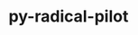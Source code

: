 ---
title: "py-radical-pilot"
layout: cache
categories: [package, develop]
meta: {"versions": ["1.20.0"], "compilers": ["gcc@=11.1.0", "gcc@=11.4.0", "gcc@=9.4.0", "oneapi@=2023.2.0", "oneapi@=2023.2.1"], "oss": ["ubuntu20.04"], "platforms": ["linux"], "targets": ["aarch64", "neoverse_v1", "ppc64le", "x86_64_v3"], "stacks": ["e4s", "e4s-arm", "e4s-neoverse_v1", "e4s-oneapi", "e4s-power", "root"], "num_specs": 84, "num_specs_by_stack": {"root": 84, "e4s-arm": 12, "e4s-neoverse_v1": 10, "e4s-power": 21, "e4s": 20, "e4s-oneapi": 21}}
spec_details: [{"hash": "q2oun6dxx3ux6qnkvbrrlfp4wny7mflt", "compiler": "gcc@=11.4.0", "versions": ["1.20.0"], "os": "ubuntu20.04", "platform": "linux", "target": "aarch64", "variants": ["build_system=python_pip"], "stacks": ["root", "e4s-arm"], "size": "-", "tarball": "https://binaries.spack.io/develop/build_cache/linux-ubuntu20.04-aarch64/gcc-11.4.0/py-radical-pilot-1.20.0/linux-ubuntu20.04-aarch64-gcc-11.4.0-py-radical-pilot-1.20.0-q2oun6dxx3ux6qnkvbrrlfp4wny7mflt.spack"}, {"hash": "tt2cskmaq32o6sq6kzun4degnr66rysy", "compiler": "gcc@=11.4.0", "versions": ["1.20.0"], "os": "ubuntu20.04", "platform": "linux", "target": "aarch64", "variants": ["build_system=python_pip"], "stacks": ["root", "e4s-arm"], "size": "-", "tarball": "https://binaries.spack.io/develop/build_cache/linux-ubuntu20.04-aarch64/gcc-11.4.0/py-radical-pilot-1.20.0/linux-ubuntu20.04-aarch64-gcc-11.4.0-py-radical-pilot-1.20.0-tt2cskmaq32o6sq6kzun4degnr66rysy.spack"}, {"hash": "d37cv6ryr4pxhtyhfjnlayrtx5payi2j", "compiler": "gcc@=11.4.0", "versions": ["1.20.0"], "os": "ubuntu20.04", "platform": "linux", "target": "aarch64", "variants": ["build_system=python_pip"], "stacks": ["root", "e4s-arm"], "size": "-", "tarball": "https://binaries.spack.io/develop/build_cache/linux-ubuntu20.04-aarch64/gcc-11.4.0/py-radical-pilot-1.20.0/linux-ubuntu20.04-aarch64-gcc-11.4.0-py-radical-pilot-1.20.0-d37cv6ryr4pxhtyhfjnlayrtx5payi2j.spack"}, {"hash": "xzfova76owil3sismwirx7slsoolykmm", "compiler": "gcc@=11.4.0", "versions": ["1.20.0"], "os": "ubuntu20.04", "platform": "linux", "target": "aarch64", "variants": ["build_system=python_pip"], "stacks": ["root", "e4s-arm"], "size": "-", "tarball": "https://binaries.spack.io/develop/build_cache/linux-ubuntu20.04-aarch64/gcc-11.4.0/py-radical-pilot-1.20.0/linux-ubuntu20.04-aarch64-gcc-11.4.0-py-radical-pilot-1.20.0-xzfova76owil3sismwirx7slsoolykmm.spack"}, {"hash": "ijzys7oalnhp3vt65jsn3z5km5bajdoh", "compiler": "gcc@=11.4.0", "versions": ["1.20.0"], "os": "ubuntu20.04", "platform": "linux", "target": "aarch64", "variants": ["build_system=python_pip"], "stacks": ["root", "e4s-arm"], "size": "-", "tarball": "https://binaries.spack.io/develop/build_cache/linux-ubuntu20.04-aarch64/gcc-11.4.0/py-radical-pilot-1.20.0/linux-ubuntu20.04-aarch64-gcc-11.4.0-py-radical-pilot-1.20.0-ijzys7oalnhp3vt65jsn3z5km5bajdoh.spack"}, {"hash": "hj5vlx5xaskpftgjdmugbueetvurn62d", "compiler": "gcc@=11.4.0", "versions": ["1.20.0"], "os": "ubuntu20.04", "platform": "linux", "target": "aarch64", "variants": ["build_system=python_pip"], "stacks": ["root", "e4s-arm"], "size": "-", "tarball": "https://binaries.spack.io/develop/build_cache/linux-ubuntu20.04-aarch64/gcc-11.4.0/py-radical-pilot-1.20.0/linux-ubuntu20.04-aarch64-gcc-11.4.0-py-radical-pilot-1.20.0-hj5vlx5xaskpftgjdmugbueetvurn62d.spack"}, {"hash": "ujezraurhijplzdlardal5uwho5imivl", "compiler": "gcc@=11.4.0", "versions": ["1.20.0"], "os": "ubuntu20.04", "platform": "linux", "target": "aarch64", "variants": ["build_system=python_pip"], "stacks": ["root", "e4s-arm"], "size": "-", "tarball": "https://binaries.spack.io/develop/build_cache/linux-ubuntu20.04-aarch64/gcc-11.4.0/py-radical-pilot-1.20.0/linux-ubuntu20.04-aarch64-gcc-11.4.0-py-radical-pilot-1.20.0-ujezraurhijplzdlardal5uwho5imivl.spack"}, {"hash": "br4tdac76he246dux2gqgpze5flihech", "compiler": "gcc@=11.4.0", "versions": ["1.20.0"], "os": "ubuntu20.04", "platform": "linux", "target": "aarch64", "variants": ["build_system=python_pip"], "stacks": ["root", "e4s-arm"], "size": "-", "tarball": "https://binaries.spack.io/develop/build_cache/linux-ubuntu20.04-aarch64/gcc-11.4.0/py-radical-pilot-1.20.0/linux-ubuntu20.04-aarch64-gcc-11.4.0-py-radical-pilot-1.20.0-br4tdac76he246dux2gqgpze5flihech.spack"}, {"hash": "am22qce7bh7xnj4gwxbhkplrgp7hwbfr", "compiler": "gcc@=11.4.0", "versions": ["1.20.0"], "os": "ubuntu20.04", "platform": "linux", "target": "aarch64", "variants": ["build_system=python_pip"], "stacks": ["root", "e4s-arm"], "size": "-", "tarball": "https://binaries.spack.io/develop/build_cache/linux-ubuntu20.04-aarch64/gcc-11.4.0/py-radical-pilot-1.20.0/linux-ubuntu20.04-aarch64-gcc-11.4.0-py-radical-pilot-1.20.0-am22qce7bh7xnj4gwxbhkplrgp7hwbfr.spack"}, {"hash": "rd7iz2ojligoejfckggi5u3hxhltr7oc", "compiler": "gcc@=11.4.0", "versions": ["1.20.0"], "os": "ubuntu20.04", "platform": "linux", "target": "aarch64", "variants": ["build_system=python_pip"], "stacks": ["root", "e4s-arm"], "size": "-", "tarball": "https://binaries.spack.io/develop/build_cache/linux-ubuntu20.04-aarch64/gcc-11.4.0/py-radical-pilot-1.20.0/linux-ubuntu20.04-aarch64-gcc-11.4.0-py-radical-pilot-1.20.0-rd7iz2ojligoejfckggi5u3hxhltr7oc.spack"}, {"hash": "tilsfbsdwguhzip74edx2k2gigmgyvip", "compiler": "gcc@=11.4.0", "versions": ["1.20.0"], "os": "ubuntu20.04", "platform": "linux", "target": "aarch64", "variants": ["build_system=python_pip"], "stacks": ["root", "e4s-arm"], "size": "-", "tarball": "https://binaries.spack.io/develop/build_cache/linux-ubuntu20.04-aarch64/gcc-11.4.0/py-radical-pilot-1.20.0/linux-ubuntu20.04-aarch64-gcc-11.4.0-py-radical-pilot-1.20.0-tilsfbsdwguhzip74edx2k2gigmgyvip.spack"}, {"hash": "67vjwhsi5embq6ztva3cxn6g6an2qirr", "compiler": "gcc@=11.4.0", "versions": ["1.20.0"], "os": "ubuntu20.04", "platform": "linux", "target": "aarch64", "variants": ["build_system=python_pip"], "stacks": ["root", "e4s-arm"], "size": "-", "tarball": "https://binaries.spack.io/develop/build_cache/linux-ubuntu20.04-aarch64/gcc-11.4.0/py-radical-pilot-1.20.0/linux-ubuntu20.04-aarch64-gcc-11.4.0-py-radical-pilot-1.20.0-67vjwhsi5embq6ztva3cxn6g6an2qirr.spack"}, {"hash": "23ciifad2e6uiew5fkkahpikre4yu2ou", "compiler": "gcc@=11.4.0", "versions": ["1.20.0"], "os": "ubuntu20.04", "platform": "linux", "target": "neoverse_v1", "variants": ["build_system=python_pip"], "stacks": ["e4s-neoverse_v1", "root"], "size": "-", "tarball": "https://binaries.spack.io/develop/build_cache/linux-ubuntu20.04-neoverse_v1/gcc-11.4.0/py-radical-pilot-1.20.0/linux-ubuntu20.04-neoverse_v1-gcc-11.4.0-py-radical-pilot-1.20.0-23ciifad2e6uiew5fkkahpikre4yu2ou.spack"}, {"hash": "dzgthgdp7dt5eiqq4qfrngmdjfsraoni", "compiler": "gcc@=11.4.0", "versions": ["1.20.0"], "os": "ubuntu20.04", "platform": "linux", "target": "neoverse_v1", "variants": ["build_system=python_pip"], "stacks": ["e4s-neoverse_v1", "root"], "size": "-", "tarball": "https://binaries.spack.io/develop/build_cache/linux-ubuntu20.04-neoverse_v1/gcc-11.4.0/py-radical-pilot-1.20.0/linux-ubuntu20.04-neoverse_v1-gcc-11.4.0-py-radical-pilot-1.20.0-dzgthgdp7dt5eiqq4qfrngmdjfsraoni.spack"}, {"hash": "d6knk3lgbnhtfjxaykzxgujqvovlkk6z", "compiler": "gcc@=11.4.0", "versions": ["1.20.0"], "os": "ubuntu20.04", "platform": "linux", "target": "neoverse_v1", "variants": ["build_system=python_pip"], "stacks": ["e4s-neoverse_v1", "root"], "size": "-", "tarball": "https://binaries.spack.io/develop/build_cache/linux-ubuntu20.04-neoverse_v1/gcc-11.4.0/py-radical-pilot-1.20.0/linux-ubuntu20.04-neoverse_v1-gcc-11.4.0-py-radical-pilot-1.20.0-d6knk3lgbnhtfjxaykzxgujqvovlkk6z.spack"}, {"hash": "6i2uvm7o3uz4azqd7omdgfpvfegrjond", "compiler": "gcc@=11.4.0", "versions": ["1.20.0"], "os": "ubuntu20.04", "platform": "linux", "target": "neoverse_v1", "variants": ["build_system=python_pip"], "stacks": ["e4s-neoverse_v1", "root"], "size": "-", "tarball": "https://binaries.spack.io/develop/build_cache/linux-ubuntu20.04-neoverse_v1/gcc-11.4.0/py-radical-pilot-1.20.0/linux-ubuntu20.04-neoverse_v1-gcc-11.4.0-py-radical-pilot-1.20.0-6i2uvm7o3uz4azqd7omdgfpvfegrjond.spack"}, {"hash": "svgokzsxmbiycggl2xkz5uwtt4fltez2", "compiler": "gcc@=11.4.0", "versions": ["1.20.0"], "os": "ubuntu20.04", "platform": "linux", "target": "neoverse_v1", "variants": ["build_system=python_pip"], "stacks": ["e4s-neoverse_v1", "root"], "size": "-", "tarball": "https://binaries.spack.io/develop/build_cache/linux-ubuntu20.04-neoverse_v1/gcc-11.4.0/py-radical-pilot-1.20.0/linux-ubuntu20.04-neoverse_v1-gcc-11.4.0-py-radical-pilot-1.20.0-svgokzsxmbiycggl2xkz5uwtt4fltez2.spack"}, {"hash": "hwkpdzflhljlgq2xiacki2rvs6qr3jql", "compiler": "gcc@=11.4.0", "versions": ["1.20.0"], "os": "ubuntu20.04", "platform": "linux", "target": "neoverse_v1", "variants": ["build_system=python_pip"], "stacks": ["e4s-neoverse_v1", "root"], "size": "-", "tarball": "https://binaries.spack.io/develop/build_cache/linux-ubuntu20.04-neoverse_v1/gcc-11.4.0/py-radical-pilot-1.20.0/linux-ubuntu20.04-neoverse_v1-gcc-11.4.0-py-radical-pilot-1.20.0-hwkpdzflhljlgq2xiacki2rvs6qr3jql.spack"}, {"hash": "djfmrdardbafmjdtiernmqptvcgbjjid", "compiler": "gcc@=11.4.0", "versions": ["1.20.0"], "os": "ubuntu20.04", "platform": "linux", "target": "neoverse_v1", "variants": ["build_system=python_pip"], "stacks": ["e4s-neoverse_v1", "root"], "size": "-", "tarball": "https://binaries.spack.io/develop/build_cache/linux-ubuntu20.04-neoverse_v1/gcc-11.4.0/py-radical-pilot-1.20.0/linux-ubuntu20.04-neoverse_v1-gcc-11.4.0-py-radical-pilot-1.20.0-djfmrdardbafmjdtiernmqptvcgbjjid.spack"}, {"hash": "dfjuqrzf46ocngz6tekkldw26six5pu7", "compiler": "gcc@=11.4.0", "versions": ["1.20.0"], "os": "ubuntu20.04", "platform": "linux", "target": "neoverse_v1", "variants": ["build_system=python_pip"], "stacks": ["e4s-neoverse_v1", "root"], "size": "-", "tarball": "https://binaries.spack.io/develop/build_cache/linux-ubuntu20.04-neoverse_v1/gcc-11.4.0/py-radical-pilot-1.20.0/linux-ubuntu20.04-neoverse_v1-gcc-11.4.0-py-radical-pilot-1.20.0-dfjuqrzf46ocngz6tekkldw26six5pu7.spack"}, {"hash": "7bwqnsftt3a255jawupjdp2h6gwgk5cn", "compiler": "gcc@=11.4.0", "versions": ["1.20.0"], "os": "ubuntu20.04", "platform": "linux", "target": "neoverse_v1", "variants": ["build_system=python_pip"], "stacks": ["e4s-neoverse_v1", "root"], "size": "-", "tarball": "https://binaries.spack.io/develop/build_cache/linux-ubuntu20.04-neoverse_v1/gcc-11.4.0/py-radical-pilot-1.20.0/linux-ubuntu20.04-neoverse_v1-gcc-11.4.0-py-radical-pilot-1.20.0-7bwqnsftt3a255jawupjdp2h6gwgk5cn.spack"}, {"hash": "zhjbjsq5nmhiuv5tkp42yg23l6rtvef4", "compiler": "gcc@=11.4.0", "versions": ["1.20.0"], "os": "ubuntu20.04", "platform": "linux", "target": "neoverse_v1", "variants": ["build_system=python_pip"], "stacks": ["e4s-neoverse_v1", "root"], "size": "-", "tarball": "https://binaries.spack.io/develop/build_cache/linux-ubuntu20.04-neoverse_v1/gcc-11.4.0/py-radical-pilot-1.20.0/linux-ubuntu20.04-neoverse_v1-gcc-11.4.0-py-radical-pilot-1.20.0-zhjbjsq5nmhiuv5tkp42yg23l6rtvef4.spack"}, {"hash": "cmrdlv2i75m6lm5nebbxq5jc4jw7s33h", "compiler": "gcc@=11.1.0", "versions": ["1.20.0"], "os": "ubuntu20.04", "platform": "linux", "target": "ppc64le", "variants": ["build_system=python_pip"], "stacks": ["e4s-power", "root"], "size": "-", "tarball": "https://binaries.spack.io/develop/build_cache/linux-ubuntu20.04-ppc64le/gcc-11.1.0/py-radical-pilot-1.20.0/linux-ubuntu20.04-ppc64le-gcc-11.1.0-py-radical-pilot-1.20.0-cmrdlv2i75m6lm5nebbxq5jc4jw7s33h.spack"}, {"hash": "wyeqv7gmk2yxybt4p6qlnxeyl6lej2tl", "compiler": "gcc@=9.4.0", "versions": ["1.20.0"], "os": "ubuntu20.04", "platform": "linux", "target": "ppc64le", "variants": ["build_system=python_pip"], "stacks": ["e4s-power", "root"], "size": "-", "tarball": "https://binaries.spack.io/develop/build_cache/linux-ubuntu20.04-ppc64le/gcc-9.4.0/py-radical-pilot-1.20.0/linux-ubuntu20.04-ppc64le-gcc-9.4.0-py-radical-pilot-1.20.0-wyeqv7gmk2yxybt4p6qlnxeyl6lej2tl.spack"}, {"hash": "xuhbe4f4s5umf6qx5o2c7m44wd7sb5zb", "compiler": "gcc@=9.4.0", "versions": ["1.20.0"], "os": "ubuntu20.04", "platform": "linux", "target": "ppc64le", "variants": ["build_system=python_pip"], "stacks": ["e4s-power", "root"], "size": "-", "tarball": "https://binaries.spack.io/develop/build_cache/linux-ubuntu20.04-ppc64le/gcc-9.4.0/py-radical-pilot-1.20.0/linux-ubuntu20.04-ppc64le-gcc-9.4.0-py-radical-pilot-1.20.0-xuhbe4f4s5umf6qx5o2c7m44wd7sb5zb.spack"}, {"hash": "l4loltt6snulysz5uu5bnkhl3umunyex", "compiler": "gcc@=9.4.0", "versions": ["1.20.0"], "os": "ubuntu20.04", "platform": "linux", "target": "ppc64le", "variants": ["build_system=python_pip"], "stacks": ["e4s-power", "root"], "size": "-", "tarball": "https://binaries.spack.io/develop/build_cache/linux-ubuntu20.04-ppc64le/gcc-9.4.0/py-radical-pilot-1.20.0/linux-ubuntu20.04-ppc64le-gcc-9.4.0-py-radical-pilot-1.20.0-l4loltt6snulysz5uu5bnkhl3umunyex.spack"}, {"hash": "q5ahkhxrvnhge7eyb4sqrpntormld5qq", "compiler": "gcc@=9.4.0", "versions": ["1.20.0"], "os": "ubuntu20.04", "platform": "linux", "target": "ppc64le", "variants": ["build_system=python_pip"], "stacks": ["e4s-power", "root"], "size": "-", "tarball": "https://binaries.spack.io/develop/build_cache/linux-ubuntu20.04-ppc64le/gcc-9.4.0/py-radical-pilot-1.20.0/linux-ubuntu20.04-ppc64le-gcc-9.4.0-py-radical-pilot-1.20.0-q5ahkhxrvnhge7eyb4sqrpntormld5qq.spack"}, {"hash": "k3nzuqxu2cf554jolrlplz3vpuigf35y", "compiler": "gcc@=9.4.0", "versions": ["1.20.0"], "os": "ubuntu20.04", "platform": "linux", "target": "ppc64le", "variants": ["build_system=python_pip"], "stacks": ["e4s-power", "root"], "size": "-", "tarball": "https://binaries.spack.io/develop/build_cache/linux-ubuntu20.04-ppc64le/gcc-9.4.0/py-radical-pilot-1.20.0/linux-ubuntu20.04-ppc64le-gcc-9.4.0-py-radical-pilot-1.20.0-k3nzuqxu2cf554jolrlplz3vpuigf35y.spack"}, {"hash": "prpgyleassg7ndjffysivoshjzvpsn7y", "compiler": "gcc@=9.4.0", "versions": ["1.20.0"], "os": "ubuntu20.04", "platform": "linux", "target": "ppc64le", "variants": ["build_system=python_pip"], "stacks": ["e4s-power", "root"], "size": "-", "tarball": "https://binaries.spack.io/develop/build_cache/linux-ubuntu20.04-ppc64le/gcc-9.4.0/py-radical-pilot-1.20.0/linux-ubuntu20.04-ppc64le-gcc-9.4.0-py-radical-pilot-1.20.0-prpgyleassg7ndjffysivoshjzvpsn7y.spack"}, {"hash": "z4tcggw445y47jjdfe2ou5747eaygjg7", "compiler": "gcc@=9.4.0", "versions": ["1.20.0"], "os": "ubuntu20.04", "platform": "linux", "target": "ppc64le", "variants": ["build_system=python_pip"], "stacks": ["e4s-power", "root"], "size": "-", "tarball": "https://binaries.spack.io/develop/build_cache/linux-ubuntu20.04-ppc64le/gcc-9.4.0/py-radical-pilot-1.20.0/linux-ubuntu20.04-ppc64le-gcc-9.4.0-py-radical-pilot-1.20.0-z4tcggw445y47jjdfe2ou5747eaygjg7.spack"}, {"hash": "4z23uff3ldafnidhfwoej6ckacntt3yn", "compiler": "gcc@=9.4.0", "versions": ["1.20.0"], "os": "ubuntu20.04", "platform": "linux", "target": "ppc64le", "variants": ["build_system=python_pip"], "stacks": ["e4s-power", "root"], "size": "-", "tarball": "https://binaries.spack.io/develop/build_cache/linux-ubuntu20.04-ppc64le/gcc-9.4.0/py-radical-pilot-1.20.0/linux-ubuntu20.04-ppc64le-gcc-9.4.0-py-radical-pilot-1.20.0-4z23uff3ldafnidhfwoej6ckacntt3yn.spack"}, {"hash": "67ihbuni547pmvbiqwrzipuv7obwcx3n", "compiler": "gcc@=9.4.0", "versions": ["1.20.0"], "os": "ubuntu20.04", "platform": "linux", "target": "ppc64le", "variants": ["build_system=python_pip"], "stacks": ["e4s-power", "root"], "size": "-", "tarball": "https://binaries.spack.io/develop/build_cache/linux-ubuntu20.04-ppc64le/gcc-9.4.0/py-radical-pilot-1.20.0/linux-ubuntu20.04-ppc64le-gcc-9.4.0-py-radical-pilot-1.20.0-67ihbuni547pmvbiqwrzipuv7obwcx3n.spack"}, {"hash": "knajyqkrtt7zddrbtsb6jxmzdbdw43tx", "compiler": "gcc@=9.4.0", "versions": ["1.20.0"], "os": "ubuntu20.04", "platform": "linux", "target": "ppc64le", "variants": ["build_system=python_pip"], "stacks": ["e4s-power", "root"], "size": "-", "tarball": "https://binaries.spack.io/develop/build_cache/linux-ubuntu20.04-ppc64le/gcc-9.4.0/py-radical-pilot-1.20.0/linux-ubuntu20.04-ppc64le-gcc-9.4.0-py-radical-pilot-1.20.0-knajyqkrtt7zddrbtsb6jxmzdbdw43tx.spack"}, {"hash": "yiqykezbvc5eurrusj6wb6bk6k62a3qc", "compiler": "gcc@=9.4.0", "versions": ["1.20.0"], "os": "ubuntu20.04", "platform": "linux", "target": "ppc64le", "variants": ["build_system=python_pip"], "stacks": ["e4s-power", "root"], "size": "-", "tarball": "https://binaries.spack.io/develop/build_cache/linux-ubuntu20.04-ppc64le/gcc-9.4.0/py-radical-pilot-1.20.0/linux-ubuntu20.04-ppc64le-gcc-9.4.0-py-radical-pilot-1.20.0-yiqykezbvc5eurrusj6wb6bk6k62a3qc.spack"}, {"hash": "zqqnp7wl76s6rkf6p4jxarwlh372e7rl", "compiler": "gcc@=9.4.0", "versions": ["1.20.0"], "os": "ubuntu20.04", "platform": "linux", "target": "ppc64le", "variants": ["build_system=python_pip"], "stacks": ["e4s-power", "root"], "size": "-", "tarball": "https://binaries.spack.io/develop/build_cache/linux-ubuntu20.04-ppc64le/gcc-9.4.0/py-radical-pilot-1.20.0/linux-ubuntu20.04-ppc64le-gcc-9.4.0-py-radical-pilot-1.20.0-zqqnp7wl76s6rkf6p4jxarwlh372e7rl.spack"}, {"hash": "2xuu6n3qwnvv3n5l6uobnyjqgavtfr2h", "compiler": "gcc@=9.4.0", "versions": ["1.20.0"], "os": "ubuntu20.04", "platform": "linux", "target": "ppc64le", "variants": ["build_system=python_pip"], "stacks": ["e4s-power", "root"], "size": "-", "tarball": "https://binaries.spack.io/develop/build_cache/linux-ubuntu20.04-ppc64le/gcc-9.4.0/py-radical-pilot-1.20.0/linux-ubuntu20.04-ppc64le-gcc-9.4.0-py-radical-pilot-1.20.0-2xuu6n3qwnvv3n5l6uobnyjqgavtfr2h.spack"}, {"hash": "ebugh64746bhj72wferpi5o6ilmj6zgg", "compiler": "gcc@=9.4.0", "versions": ["1.20.0"], "os": "ubuntu20.04", "platform": "linux", "target": "ppc64le", "variants": ["build_system=python_pip"], "stacks": ["e4s-power", "root"], "size": "-", "tarball": "https://binaries.spack.io/develop/build_cache/linux-ubuntu20.04-ppc64le/gcc-9.4.0/py-radical-pilot-1.20.0/linux-ubuntu20.04-ppc64le-gcc-9.4.0-py-radical-pilot-1.20.0-ebugh64746bhj72wferpi5o6ilmj6zgg.spack"}, {"hash": "cjhqiqmmjxo7pgpggjiyp76fyro7qgfu", "compiler": "gcc@=9.4.0", "versions": ["1.20.0"], "os": "ubuntu20.04", "platform": "linux", "target": "ppc64le", "variants": ["build_system=python_pip"], "stacks": ["e4s-power", "root"], "size": "-", "tarball": "https://binaries.spack.io/develop/build_cache/linux-ubuntu20.04-ppc64le/gcc-9.4.0/py-radical-pilot-1.20.0/linux-ubuntu20.04-ppc64le-gcc-9.4.0-py-radical-pilot-1.20.0-cjhqiqmmjxo7pgpggjiyp76fyro7qgfu.spack"}, {"hash": "o55cx7t55mzpjizrp2cml5vt6zzo6ugq", "compiler": "gcc@=9.4.0", "versions": ["1.20.0"], "os": "ubuntu20.04", "platform": "linux", "target": "ppc64le", "variants": ["build_system=python_pip"], "stacks": ["e4s-power", "root"], "size": "-", "tarball": "https://binaries.spack.io/develop/build_cache/linux-ubuntu20.04-ppc64le/gcc-9.4.0/py-radical-pilot-1.20.0/linux-ubuntu20.04-ppc64le-gcc-9.4.0-py-radical-pilot-1.20.0-o55cx7t55mzpjizrp2cml5vt6zzo6ugq.spack"}, {"hash": "vgha27bdb6425khw53drexmg23375hdg", "compiler": "gcc@=9.4.0", "versions": ["1.20.0"], "os": "ubuntu20.04", "platform": "linux", "target": "ppc64le", "variants": ["build_system=python_pip"], "stacks": ["e4s-power", "root"], "size": "-", "tarball": "https://binaries.spack.io/develop/build_cache/linux-ubuntu20.04-ppc64le/gcc-9.4.0/py-radical-pilot-1.20.0/linux-ubuntu20.04-ppc64le-gcc-9.4.0-py-radical-pilot-1.20.0-vgha27bdb6425khw53drexmg23375hdg.spack"}, {"hash": "pngxeal4jufet63fzgwao3bvmpgnc3pk", "compiler": "gcc@=9.4.0", "versions": ["1.20.0"], "os": "ubuntu20.04", "platform": "linux", "target": "ppc64le", "variants": ["build_system=python_pip"], "stacks": ["e4s-power", "root"], "size": "-", "tarball": "https://binaries.spack.io/develop/build_cache/linux-ubuntu20.04-ppc64le/gcc-9.4.0/py-radical-pilot-1.20.0/linux-ubuntu20.04-ppc64le-gcc-9.4.0-py-radical-pilot-1.20.0-pngxeal4jufet63fzgwao3bvmpgnc3pk.spack"}, {"hash": "xu2zolmug5szeqrm5x6pz4e66skmidis", "compiler": "gcc@=9.4.0", "versions": ["1.20.0"], "os": "ubuntu20.04", "platform": "linux", "target": "ppc64le", "variants": ["build_system=python_pip"], "stacks": ["e4s-power", "root"], "size": "-", "tarball": "https://binaries.spack.io/develop/build_cache/linux-ubuntu20.04-ppc64le/gcc-9.4.0/py-radical-pilot-1.20.0/linux-ubuntu20.04-ppc64le-gcc-9.4.0-py-radical-pilot-1.20.0-xu2zolmug5szeqrm5x6pz4e66skmidis.spack"}, {"hash": "vz6cdzsedpumt6vwskihi4ohalb7wfpi", "compiler": "gcc@=9.4.0", "versions": ["1.20.0"], "os": "ubuntu20.04", "platform": "linux", "target": "ppc64le", "variants": ["build_system=python_pip"], "stacks": ["e4s-power", "root"], "size": "-", "tarball": "https://binaries.spack.io/develop/build_cache/linux-ubuntu20.04-ppc64le/gcc-9.4.0/py-radical-pilot-1.20.0/linux-ubuntu20.04-ppc64le-gcc-9.4.0-py-radical-pilot-1.20.0-vz6cdzsedpumt6vwskihi4ohalb7wfpi.spack"}, {"hash": "42aoofoe4ngkfi2ycn6tf7yyippa3hv5", "compiler": "gcc@=11.4.0", "versions": ["1.20.0"], "os": "ubuntu20.04", "platform": "linux", "target": "x86_64_v3", "variants": ["build_system=python_pip"], "stacks": ["e4s", "root"], "size": "-", "tarball": "https://binaries.spack.io/develop/build_cache/linux-ubuntu20.04-x86_64_v3/gcc-11.4.0/py-radical-pilot-1.20.0/linux-ubuntu20.04-x86_64_v3-gcc-11.4.0-py-radical-pilot-1.20.0-42aoofoe4ngkfi2ycn6tf7yyippa3hv5.spack"}, {"hash": "fnhaoybndzx22uzvdl5n45g3ojiwuwp6", "compiler": "gcc@=11.4.0", "versions": ["1.20.0"], "os": "ubuntu20.04", "platform": "linux", "target": "x86_64_v3", "variants": ["build_system=python_pip"], "stacks": ["e4s", "root"], "size": "-", "tarball": "https://binaries.spack.io/develop/build_cache/linux-ubuntu20.04-x86_64_v3/gcc-11.4.0/py-radical-pilot-1.20.0/linux-ubuntu20.04-x86_64_v3-gcc-11.4.0-py-radical-pilot-1.20.0-fnhaoybndzx22uzvdl5n45g3ojiwuwp6.spack"}, {"hash": "qgz6mdb6ah5xkp536aoteujj77ymd6fy", "compiler": "gcc@=11.4.0", "versions": ["1.20.0"], "os": "ubuntu20.04", "platform": "linux", "target": "x86_64_v3", "variants": ["build_system=python_pip"], "stacks": ["e4s", "root"], "size": "-", "tarball": "https://binaries.spack.io/develop/build_cache/linux-ubuntu20.04-x86_64_v3/gcc-11.4.0/py-radical-pilot-1.20.0/linux-ubuntu20.04-x86_64_v3-gcc-11.4.0-py-radical-pilot-1.20.0-qgz6mdb6ah5xkp536aoteujj77ymd6fy.spack"}, {"hash": "77zcv6akspf5eovpjkpekw2evvu7fkqs", "compiler": "gcc@=11.4.0", "versions": ["1.20.0"], "os": "ubuntu20.04", "platform": "linux", "target": "x86_64_v3", "variants": ["build_system=python_pip"], "stacks": ["e4s", "root"], "size": "-", "tarball": "https://binaries.spack.io/develop/build_cache/linux-ubuntu20.04-x86_64_v3/gcc-11.4.0/py-radical-pilot-1.20.0/linux-ubuntu20.04-x86_64_v3-gcc-11.4.0-py-radical-pilot-1.20.0-77zcv6akspf5eovpjkpekw2evvu7fkqs.spack"}, {"hash": "qyc6tvb5bvkrbtgarldzzcrqxkuq5lw7", "compiler": "gcc@=11.4.0", "versions": ["1.20.0"], "os": "ubuntu20.04", "platform": "linux", "target": "x86_64_v3", "variants": ["build_system=python_pip"], "stacks": ["e4s", "root"], "size": "-", "tarball": "https://binaries.spack.io/develop/build_cache/linux-ubuntu20.04-x86_64_v3/gcc-11.4.0/py-radical-pilot-1.20.0/linux-ubuntu20.04-x86_64_v3-gcc-11.4.0-py-radical-pilot-1.20.0-qyc6tvb5bvkrbtgarldzzcrqxkuq5lw7.spack"}, {"hash": "walwmbgxlzvmvlj7i4qbrx4fzyvgfznl", "compiler": "gcc@=11.4.0", "versions": ["1.20.0"], "os": "ubuntu20.04", "platform": "linux", "target": "x86_64_v3", "variants": ["build_system=python_pip"], "stacks": ["e4s", "root"], "size": "-", "tarball": "https://binaries.spack.io/develop/build_cache/linux-ubuntu20.04-x86_64_v3/gcc-11.4.0/py-radical-pilot-1.20.0/linux-ubuntu20.04-x86_64_v3-gcc-11.4.0-py-radical-pilot-1.20.0-walwmbgxlzvmvlj7i4qbrx4fzyvgfznl.spack"}, {"hash": "t6jgcgzx4e655t6l3v3ufm6wqrpny5du", "compiler": "gcc@=11.4.0", "versions": ["1.20.0"], "os": "ubuntu20.04", "platform": "linux", "target": "x86_64_v3", "variants": ["build_system=python_pip"], "stacks": ["e4s", "root"], "size": "-", "tarball": "https://binaries.spack.io/develop/build_cache/linux-ubuntu20.04-x86_64_v3/gcc-11.4.0/py-radical-pilot-1.20.0/linux-ubuntu20.04-x86_64_v3-gcc-11.4.0-py-radical-pilot-1.20.0-t6jgcgzx4e655t6l3v3ufm6wqrpny5du.spack"}, {"hash": "5a4fowih3yoe6cc25yiaquydqxwzokol", "compiler": "gcc@=11.4.0", "versions": ["1.20.0"], "os": "ubuntu20.04", "platform": "linux", "target": "x86_64_v3", "variants": ["build_system=python_pip"], "stacks": ["e4s", "root"], "size": "-", "tarball": "https://binaries.spack.io/develop/build_cache/linux-ubuntu20.04-x86_64_v3/gcc-11.4.0/py-radical-pilot-1.20.0/linux-ubuntu20.04-x86_64_v3-gcc-11.4.0-py-radical-pilot-1.20.0-5a4fowih3yoe6cc25yiaquydqxwzokol.spack"}, {"hash": "pzwb7exhva6hz5somnur45d6q5i3sv7m", "compiler": "gcc@=11.4.0", "versions": ["1.20.0"], "os": "ubuntu20.04", "platform": "linux", "target": "x86_64_v3", "variants": ["build_system=python_pip"], "stacks": ["e4s", "root"], "size": "-", "tarball": "https://binaries.spack.io/develop/build_cache/linux-ubuntu20.04-x86_64_v3/gcc-11.4.0/py-radical-pilot-1.20.0/linux-ubuntu20.04-x86_64_v3-gcc-11.4.0-py-radical-pilot-1.20.0-pzwb7exhva6hz5somnur45d6q5i3sv7m.spack"}, {"hash": "jdzw7k4hya3ue2xefc3hty6u37ltrxsg", "compiler": "gcc@=11.4.0", "versions": ["1.20.0"], "os": "ubuntu20.04", "platform": "linux", "target": "x86_64_v3", "variants": ["build_system=python_pip"], "stacks": ["e4s", "root"], "size": "-", "tarball": "https://binaries.spack.io/develop/build_cache/linux-ubuntu20.04-x86_64_v3/gcc-11.4.0/py-radical-pilot-1.20.0/linux-ubuntu20.04-x86_64_v3-gcc-11.4.0-py-radical-pilot-1.20.0-jdzw7k4hya3ue2xefc3hty6u37ltrxsg.spack"}, {"hash": "6zcv6v5gd4hpuymvadazxgk3tdvrumuj", "compiler": "gcc@=11.4.0", "versions": ["1.20.0"], "os": "ubuntu20.04", "platform": "linux", "target": "x86_64_v3", "variants": ["build_system=python_pip"], "stacks": ["e4s", "root"], "size": "-", "tarball": "https://binaries.spack.io/develop/build_cache/linux-ubuntu20.04-x86_64_v3/gcc-11.4.0/py-radical-pilot-1.20.0/linux-ubuntu20.04-x86_64_v3-gcc-11.4.0-py-radical-pilot-1.20.0-6zcv6v5gd4hpuymvadazxgk3tdvrumuj.spack"}, {"hash": "parvjzs3trwgagpnjlq7l2vihbeinisj", "compiler": "gcc@=11.4.0", "versions": ["1.20.0"], "os": "ubuntu20.04", "platform": "linux", "target": "x86_64_v3", "variants": ["build_system=python_pip"], "stacks": ["e4s", "root"], "size": "-", "tarball": "https://binaries.spack.io/develop/build_cache/linux-ubuntu20.04-x86_64_v3/gcc-11.4.0/py-radical-pilot-1.20.0/linux-ubuntu20.04-x86_64_v3-gcc-11.4.0-py-radical-pilot-1.20.0-parvjzs3trwgagpnjlq7l2vihbeinisj.spack"}, {"hash": "z2suefnpjjgy3u6axqcxddmgd5mfce72", "compiler": "gcc@=11.4.0", "versions": ["1.20.0"], "os": "ubuntu20.04", "platform": "linux", "target": "x86_64_v3", "variants": ["build_system=python_pip"], "stacks": ["e4s", "root"], "size": "-", "tarball": "https://binaries.spack.io/develop/build_cache/linux-ubuntu20.04-x86_64_v3/gcc-11.4.0/py-radical-pilot-1.20.0/linux-ubuntu20.04-x86_64_v3-gcc-11.4.0-py-radical-pilot-1.20.0-z2suefnpjjgy3u6axqcxddmgd5mfce72.spack"}, {"hash": "wps3ni5txhnbde37f5w653higfxpkbea", "compiler": "gcc@=11.4.0", "versions": ["1.20.0"], "os": "ubuntu20.04", "platform": "linux", "target": "x86_64_v3", "variants": ["build_system=python_pip"], "stacks": ["e4s", "root"], "size": "-", "tarball": "https://binaries.spack.io/develop/build_cache/linux-ubuntu20.04-x86_64_v3/gcc-11.4.0/py-radical-pilot-1.20.0/linux-ubuntu20.04-x86_64_v3-gcc-11.4.0-py-radical-pilot-1.20.0-wps3ni5txhnbde37f5w653higfxpkbea.spack"}, {"hash": "4xzwv3yuar3rptkiyijcitdvd6awjw7u", "compiler": "gcc@=11.4.0", "versions": ["1.20.0"], "os": "ubuntu20.04", "platform": "linux", "target": "x86_64_v3", "variants": ["build_system=python_pip"], "stacks": ["e4s", "root"], "size": "-", "tarball": "https://binaries.spack.io/develop/build_cache/linux-ubuntu20.04-x86_64_v3/gcc-11.4.0/py-radical-pilot-1.20.0/linux-ubuntu20.04-x86_64_v3-gcc-11.4.0-py-radical-pilot-1.20.0-4xzwv3yuar3rptkiyijcitdvd6awjw7u.spack"}, {"hash": "vuky3i4rhluc6o6xqrlee3h3e3cwyrwb", "compiler": "gcc@=11.4.0", "versions": ["1.20.0"], "os": "ubuntu20.04", "platform": "linux", "target": "x86_64_v3", "variants": ["build_system=python_pip"], "stacks": ["e4s", "root"], "size": "-", "tarball": "https://binaries.spack.io/develop/build_cache/linux-ubuntu20.04-x86_64_v3/gcc-11.4.0/py-radical-pilot-1.20.0/linux-ubuntu20.04-x86_64_v3-gcc-11.4.0-py-radical-pilot-1.20.0-vuky3i4rhluc6o6xqrlee3h3e3cwyrwb.spack"}, {"hash": "gd6l6hxsfhd2kcjwv3j7p7qmmj7nmew3", "compiler": "gcc@=11.4.0", "versions": ["1.20.0"], "os": "ubuntu20.04", "platform": "linux", "target": "x86_64_v3", "variants": ["build_system=python_pip"], "stacks": ["e4s", "root"], "size": "-", "tarball": "https://binaries.spack.io/develop/build_cache/linux-ubuntu20.04-x86_64_v3/gcc-11.4.0/py-radical-pilot-1.20.0/linux-ubuntu20.04-x86_64_v3-gcc-11.4.0-py-radical-pilot-1.20.0-gd6l6hxsfhd2kcjwv3j7p7qmmj7nmew3.spack"}, {"hash": "ugzocxuvo5hx2x45l4o6cxwqhvvc6cir", "compiler": "gcc@=11.4.0", "versions": ["1.20.0"], "os": "ubuntu20.04", "platform": "linux", "target": "x86_64_v3", "variants": ["build_system=python_pip"], "stacks": ["e4s", "root"], "size": "-", "tarball": "https://binaries.spack.io/develop/build_cache/linux-ubuntu20.04-x86_64_v3/gcc-11.4.0/py-radical-pilot-1.20.0/linux-ubuntu20.04-x86_64_v3-gcc-11.4.0-py-radical-pilot-1.20.0-ugzocxuvo5hx2x45l4o6cxwqhvvc6cir.spack"}, {"hash": "alqbhwo4ub7ubl43bsh4okicd7ht7b7d", "compiler": "gcc@=11.4.0", "versions": ["1.20.0"], "os": "ubuntu20.04", "platform": "linux", "target": "x86_64_v3", "variants": ["build_system=python_pip"], "stacks": ["e4s", "root"], "size": "-", "tarball": "https://binaries.spack.io/develop/build_cache/linux-ubuntu20.04-x86_64_v3/gcc-11.4.0/py-radical-pilot-1.20.0/linux-ubuntu20.04-x86_64_v3-gcc-11.4.0-py-radical-pilot-1.20.0-alqbhwo4ub7ubl43bsh4okicd7ht7b7d.spack"}, {"hash": "wwgadzaadyayykm32mgftbpv3jhb65hl", "compiler": "gcc@=11.4.0", "versions": ["1.20.0"], "os": "ubuntu20.04", "platform": "linux", "target": "x86_64_v3", "variants": ["build_system=python_pip"], "stacks": ["e4s", "root"], "size": "-", "tarball": "https://binaries.spack.io/develop/build_cache/linux-ubuntu20.04-x86_64_v3/gcc-11.4.0/py-radical-pilot-1.20.0/linux-ubuntu20.04-x86_64_v3-gcc-11.4.0-py-radical-pilot-1.20.0-wwgadzaadyayykm32mgftbpv3jhb65hl.spack"}, {"hash": "cjozp6ci5dqjgss4ey4xpz5tuvjsawwx", "compiler": "oneapi@=2023.2.0", "versions": ["1.20.0"], "os": "ubuntu20.04", "platform": "linux", "target": "x86_64_v3", "variants": ["build_system=python_pip"], "stacks": ["e4s-oneapi", "root"], "size": "-", "tarball": "https://binaries.spack.io/develop/build_cache/linux-ubuntu20.04-x86_64_v3/oneapi-2023.2.0/py-radical-pilot-1.20.0/linux-ubuntu20.04-x86_64_v3-oneapi-2023.2.0-py-radical-pilot-1.20.0-cjozp6ci5dqjgss4ey4xpz5tuvjsawwx.spack"}, {"hash": "e6adhknx4mbh2ptl6ba3m3k3mdlj4wnj", "compiler": "oneapi@=2023.2.1", "versions": ["1.20.0"], "os": "ubuntu20.04", "platform": "linux", "target": "x86_64_v3", "variants": ["build_system=python_pip"], "stacks": ["e4s-oneapi", "root"], "size": "-", "tarball": "https://binaries.spack.io/develop/build_cache/linux-ubuntu20.04-x86_64_v3/oneapi-2023.2.1/py-radical-pilot-1.20.0/linux-ubuntu20.04-x86_64_v3-oneapi-2023.2.1-py-radical-pilot-1.20.0-e6adhknx4mbh2ptl6ba3m3k3mdlj4wnj.spack"}, {"hash": "3yhfoop6ktnwblrhp7z5hiraoqqsa43a", "compiler": "oneapi@=2023.2.1", "versions": ["1.20.0"], "os": "ubuntu20.04", "platform": "linux", "target": "x86_64_v3", "variants": ["build_system=python_pip"], "stacks": ["e4s-oneapi", "root"], "size": "-", "tarball": "https://binaries.spack.io/develop/build_cache/linux-ubuntu20.04-x86_64_v3/oneapi-2023.2.1/py-radical-pilot-1.20.0/linux-ubuntu20.04-x86_64_v3-oneapi-2023.2.1-py-radical-pilot-1.20.0-3yhfoop6ktnwblrhp7z5hiraoqqsa43a.spack"}, {"hash": "lhstcchhz7fawpx32ofvzinbd5jdy5ma", "compiler": "oneapi@=2023.2.1", "versions": ["1.20.0"], "os": "ubuntu20.04", "platform": "linux", "target": "x86_64_v3", "variants": ["build_system=python_pip"], "stacks": ["e4s-oneapi", "root"], "size": "-", "tarball": "https://binaries.spack.io/develop/build_cache/linux-ubuntu20.04-x86_64_v3/oneapi-2023.2.1/py-radical-pilot-1.20.0/linux-ubuntu20.04-x86_64_v3-oneapi-2023.2.1-py-radical-pilot-1.20.0-lhstcchhz7fawpx32ofvzinbd5jdy5ma.spack"}, {"hash": "62arshafsbx22vohm6lcvdtsjcgqnn4u", "compiler": "oneapi@=2023.2.1", "versions": ["1.20.0"], "os": "ubuntu20.04", "platform": "linux", "target": "x86_64_v3", "variants": ["build_system=python_pip"], "stacks": ["e4s-oneapi", "root"], "size": "-", "tarball": "https://binaries.spack.io/develop/build_cache/linux-ubuntu20.04-x86_64_v3/oneapi-2023.2.1/py-radical-pilot-1.20.0/linux-ubuntu20.04-x86_64_v3-oneapi-2023.2.1-py-radical-pilot-1.20.0-62arshafsbx22vohm6lcvdtsjcgqnn4u.spack"}, {"hash": "oiyzwyes3k57fnxcxr2zrv2dd2zdlm6a", "compiler": "oneapi@=2023.2.1", "versions": ["1.20.0"], "os": "ubuntu20.04", "platform": "linux", "target": "x86_64_v3", "variants": ["build_system=python_pip"], "stacks": ["e4s-oneapi", "root"], "size": "-", "tarball": "https://binaries.spack.io/develop/build_cache/linux-ubuntu20.04-x86_64_v3/oneapi-2023.2.1/py-radical-pilot-1.20.0/linux-ubuntu20.04-x86_64_v3-oneapi-2023.2.1-py-radical-pilot-1.20.0-oiyzwyes3k57fnxcxr2zrv2dd2zdlm6a.spack"}, {"hash": "ggif6nra5u5hgcdqi46cr3tqjflm5dsp", "compiler": "oneapi@=2023.2.1", "versions": ["1.20.0"], "os": "ubuntu20.04", "platform": "linux", "target": "x86_64_v3", "variants": ["build_system=python_pip"], "stacks": ["e4s-oneapi", "root"], "size": "-", "tarball": "https://binaries.spack.io/develop/build_cache/linux-ubuntu20.04-x86_64_v3/oneapi-2023.2.1/py-radical-pilot-1.20.0/linux-ubuntu20.04-x86_64_v3-oneapi-2023.2.1-py-radical-pilot-1.20.0-ggif6nra5u5hgcdqi46cr3tqjflm5dsp.spack"}, {"hash": "44dhbaum54t4dzmwmthg6meqwon6ebma", "compiler": "oneapi@=2023.2.1", "versions": ["1.20.0"], "os": "ubuntu20.04", "platform": "linux", "target": "x86_64_v3", "variants": ["build_system=python_pip"], "stacks": ["e4s-oneapi", "root"], "size": "-", "tarball": "https://binaries.spack.io/develop/build_cache/linux-ubuntu20.04-x86_64_v3/oneapi-2023.2.1/py-radical-pilot-1.20.0/linux-ubuntu20.04-x86_64_v3-oneapi-2023.2.1-py-radical-pilot-1.20.0-44dhbaum54t4dzmwmthg6meqwon6ebma.spack"}, {"hash": "ftli3nb5a2mnjsbt4gkkmxtr7ophtwdz", "compiler": "oneapi@=2023.2.1", "versions": ["1.20.0"], "os": "ubuntu20.04", "platform": "linux", "target": "x86_64_v3", "variants": ["build_system=python_pip"], "stacks": ["e4s-oneapi", "root"], "size": "-", "tarball": "https://binaries.spack.io/develop/build_cache/linux-ubuntu20.04-x86_64_v3/oneapi-2023.2.1/py-radical-pilot-1.20.0/linux-ubuntu20.04-x86_64_v3-oneapi-2023.2.1-py-radical-pilot-1.20.0-ftli3nb5a2mnjsbt4gkkmxtr7ophtwdz.spack"}, {"hash": "nrtxssj6sjjt53bkq5dhw7djpiuuakz7", "compiler": "oneapi@=2023.2.1", "versions": ["1.20.0"], "os": "ubuntu20.04", "platform": "linux", "target": "x86_64_v3", "variants": ["build_system=python_pip"], "stacks": ["e4s-oneapi", "root"], "size": "-", "tarball": "https://binaries.spack.io/develop/build_cache/linux-ubuntu20.04-x86_64_v3/oneapi-2023.2.1/py-radical-pilot-1.20.0/linux-ubuntu20.04-x86_64_v3-oneapi-2023.2.1-py-radical-pilot-1.20.0-nrtxssj6sjjt53bkq5dhw7djpiuuakz7.spack"}, {"hash": "esrfbvcolk4pwfat22d5xwj2jf3aplkm", "compiler": "oneapi@=2023.2.1", "versions": ["1.20.0"], "os": "ubuntu20.04", "platform": "linux", "target": "x86_64_v3", "variants": ["build_system=python_pip"], "stacks": ["e4s-oneapi", "root"], "size": "-", "tarball": "https://binaries.spack.io/develop/build_cache/linux-ubuntu20.04-x86_64_v3/oneapi-2023.2.1/py-radical-pilot-1.20.0/linux-ubuntu20.04-x86_64_v3-oneapi-2023.2.1-py-radical-pilot-1.20.0-esrfbvcolk4pwfat22d5xwj2jf3aplkm.spack"}, {"hash": "hr4e2dlgrl6e3rsdqiqhdqmey5amv5a5", "compiler": "oneapi@=2023.2.1", "versions": ["1.20.0"], "os": "ubuntu20.04", "platform": "linux", "target": "x86_64_v3", "variants": ["build_system=python_pip"], "stacks": ["e4s-oneapi", "root"], "size": "-", "tarball": "https://binaries.spack.io/develop/build_cache/linux-ubuntu20.04-x86_64_v3/oneapi-2023.2.1/py-radical-pilot-1.20.0/linux-ubuntu20.04-x86_64_v3-oneapi-2023.2.1-py-radical-pilot-1.20.0-hr4e2dlgrl6e3rsdqiqhdqmey5amv5a5.spack"}, {"hash": "v3xvbk3ns4rdipgdic6ftizzrrvp5us7", "compiler": "oneapi@=2023.2.1", "versions": ["1.20.0"], "os": "ubuntu20.04", "platform": "linux", "target": "x86_64_v3", "variants": ["build_system=python_pip"], "stacks": ["e4s-oneapi", "root"], "size": "-", "tarball": "https://binaries.spack.io/develop/build_cache/linux-ubuntu20.04-x86_64_v3/oneapi-2023.2.1/py-radical-pilot-1.20.0/linux-ubuntu20.04-x86_64_v3-oneapi-2023.2.1-py-radical-pilot-1.20.0-v3xvbk3ns4rdipgdic6ftizzrrvp5us7.spack"}, {"hash": "vs72b3nd7t3bl2qxpt6wechkxyrcqjlr", "compiler": "oneapi@=2023.2.1", "versions": ["1.20.0"], "os": "ubuntu20.04", "platform": "linux", "target": "x86_64_v3", "variants": ["build_system=python_pip"], "stacks": ["e4s-oneapi", "root"], "size": "-", "tarball": "https://binaries.spack.io/develop/build_cache/linux-ubuntu20.04-x86_64_v3/oneapi-2023.2.1/py-radical-pilot-1.20.0/linux-ubuntu20.04-x86_64_v3-oneapi-2023.2.1-py-radical-pilot-1.20.0-vs72b3nd7t3bl2qxpt6wechkxyrcqjlr.spack"}, {"hash": "fdfhzuqd2ejmkxrho44o5uclvrbhkpqq", "compiler": "oneapi@=2023.2.1", "versions": ["1.20.0"], "os": "ubuntu20.04", "platform": "linux", "target": "x86_64_v3", "variants": ["build_system=python_pip"], "stacks": ["e4s-oneapi", "root"], "size": "-", "tarball": "https://binaries.spack.io/develop/build_cache/linux-ubuntu20.04-x86_64_v3/oneapi-2023.2.1/py-radical-pilot-1.20.0/linux-ubuntu20.04-x86_64_v3-oneapi-2023.2.1-py-radical-pilot-1.20.0-fdfhzuqd2ejmkxrho44o5uclvrbhkpqq.spack"}, {"hash": "3wqau7iuft4mw7l67c2zka52gyrfvgki", "compiler": "oneapi@=2023.2.1", "versions": ["1.20.0"], "os": "ubuntu20.04", "platform": "linux", "target": "x86_64_v3", "variants": ["build_system=python_pip"], "stacks": ["e4s-oneapi", "root"], "size": "-", "tarball": "https://binaries.spack.io/develop/build_cache/linux-ubuntu20.04-x86_64_v3/oneapi-2023.2.1/py-radical-pilot-1.20.0/linux-ubuntu20.04-x86_64_v3-oneapi-2023.2.1-py-radical-pilot-1.20.0-3wqau7iuft4mw7l67c2zka52gyrfvgki.spack"}, {"hash": "k3t2vcq6fmahoo2edktzqfpxb6eszylu", "compiler": "oneapi@=2023.2.1", "versions": ["1.20.0"], "os": "ubuntu20.04", "platform": "linux", "target": "x86_64_v3", "variants": ["build_system=python_pip"], "stacks": ["e4s-oneapi", "root"], "size": "-", "tarball": "https://binaries.spack.io/develop/build_cache/linux-ubuntu20.04-x86_64_v3/oneapi-2023.2.1/py-radical-pilot-1.20.0/linux-ubuntu20.04-x86_64_v3-oneapi-2023.2.1-py-radical-pilot-1.20.0-k3t2vcq6fmahoo2edktzqfpxb6eszylu.spack"}, {"hash": "4ygqio3od25f43bcomxfzkzm6zqwnhay", "compiler": "oneapi@=2023.2.1", "versions": ["1.20.0"], "os": "ubuntu20.04", "platform": "linux", "target": "x86_64_v3", "variants": ["build_system=python_pip"], "stacks": ["e4s-oneapi", "root"], "size": "-", "tarball": "https://binaries.spack.io/develop/build_cache/linux-ubuntu20.04-x86_64_v3/oneapi-2023.2.1/py-radical-pilot-1.20.0/linux-ubuntu20.04-x86_64_v3-oneapi-2023.2.1-py-radical-pilot-1.20.0-4ygqio3od25f43bcomxfzkzm6zqwnhay.spack"}, {"hash": "b7jwgbk333jskenaiydpttapjirqp5yc", "compiler": "oneapi@=2023.2.1", "versions": ["1.20.0"], "os": "ubuntu20.04", "platform": "linux", "target": "x86_64_v3", "variants": ["build_system=python_pip"], "stacks": ["e4s-oneapi", "root"], "size": "-", "tarball": "https://binaries.spack.io/develop/build_cache/linux-ubuntu20.04-x86_64_v3/oneapi-2023.2.1/py-radical-pilot-1.20.0/linux-ubuntu20.04-x86_64_v3-oneapi-2023.2.1-py-radical-pilot-1.20.0-b7jwgbk333jskenaiydpttapjirqp5yc.spack"}, {"hash": "b7ydgbjwhd2nfih46gklb3ovsgizzoth", "compiler": "oneapi@=2023.2.1", "versions": ["1.20.0"], "os": "ubuntu20.04", "platform": "linux", "target": "x86_64_v3", "variants": ["build_system=python_pip"], "stacks": ["e4s-oneapi", "root"], "size": "-", "tarball": "https://binaries.spack.io/develop/build_cache/linux-ubuntu20.04-x86_64_v3/oneapi-2023.2.1/py-radical-pilot-1.20.0/linux-ubuntu20.04-x86_64_v3-oneapi-2023.2.1-py-radical-pilot-1.20.0-b7ydgbjwhd2nfih46gklb3ovsgizzoth.spack"}, {"hash": "n7m7yrnzjliicv7f4fvwd7jcly4o3hb3", "compiler": "oneapi@=2023.2.1", "versions": ["1.20.0"], "os": "ubuntu20.04", "platform": "linux", "target": "x86_64_v3", "variants": ["build_system=python_pip"], "stacks": ["e4s-oneapi", "root"], "size": "-", "tarball": "https://binaries.spack.io/develop/build_cache/linux-ubuntu20.04-x86_64_v3/oneapi-2023.2.1/py-radical-pilot-1.20.0/linux-ubuntu20.04-x86_64_v3-oneapi-2023.2.1-py-radical-pilot-1.20.0-n7m7yrnzjliicv7f4fvwd7jcly4o3hb3.spack"}]
---